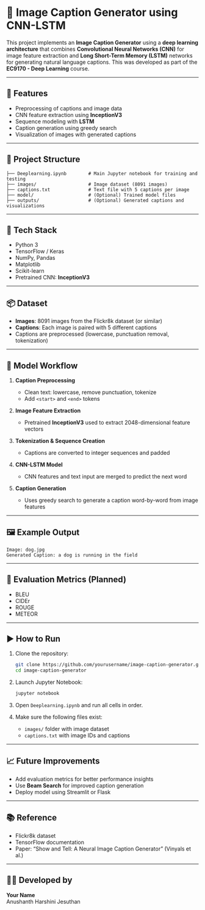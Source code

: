 
# 🧠 Image Caption Generator using CNN-LSTM

This project implements an **Image Caption Generator** using a **deep learning architecture** that combines **Convolutional Neural Networks (CNN)** for image feature extraction and **Long Short-Term Memory (LSTM)** networks for generating natural language captions. This was developed as part of the **EC9170 - Deep Learning** course.

---

## 📌 Features

- Preprocessing of captions and image data
- CNN feature extraction using **InceptionV3**
- Sequence modeling with **LSTM**
- Caption generation using greedy search
- Visualization of images with generated captions

---

## 📁 Project Structure

```
├── Deeplearning.ipynb        # Main Jupyter notebook for training and testing
├── images/                   # Image dataset (8091 images)
├── captions.txt              # Text file with 5 captions per image
├── model/                    # (Optional) Trained model files
├── outputs/                  # (Optional) Generated captions and visualizations
```

---

## 🧰 Tech Stack

- Python 3
- TensorFlow / Keras
- NumPy, Pandas
- Matplotlib
- Scikit-learn
- Pretrained CNN: **InceptionV3**

---

## 📦 Dataset

- **Images**: 8091 images from the Flickr8k dataset (or similar)
- **Captions**: Each image is paired with 5 different captions
- Captions are preprocessed (lowercase, punctuation removal, tokenization)

---

## 🚀 Model Workflow

1. **Caption Preprocessing**
   - Clean text: lowercase, remove punctuation, tokenize
   - Add `<start>` and `<end>` tokens

2. **Image Feature Extraction**
   - Pretrained **InceptionV3** used to extract 2048-dimensional feature vectors

3. **Tokenization & Sequence Creation**
   - Captions are converted to integer sequences and padded

4. **CNN-LSTM Model**
   - CNN features and text input are merged to predict the next word

5. **Caption Generation**
   - Uses greedy search to generate a caption word-by-word from image features

---

## 🖼️ Example Output

```
Image: dog.jpg
Generated Caption: a dog is running in the field
```

---

## 🧪 Evaluation Metrics (Planned)

- BLEU
- CIDEr
- ROUGE
- METEOR

---

## ▶️ How to Run

1. Clone the repository:
   ```bash
   git clone https://github.com/yourusername/image-caption-generator.git
   cd image-caption-generator
   ```

2. Launch Jupyter Notebook:
   ```bash
   jupyter notebook
   ```

3. Open `Deeplearning.ipynb` and run all cells in order.

4. Make sure the following files exist:
   - `images/` folder with image dataset
   - `captions.txt` with image IDs and captions

---

## 📈 Future Improvements

- Add evaluation metrics for better performance insights
- Use **Beam Search** for improved caption generation
- Deploy model using Streamlit or Flask

---

## 📚 Reference

- Flickr8k dataset
- TensorFlow documentation
- Paper: “Show and Tell: A Neural Image Caption Generator” (Vinyals et al.)

---

## 👨‍💻 Developed by

**Your Name**  
Anushanth 
Harshini
Jesuthan

